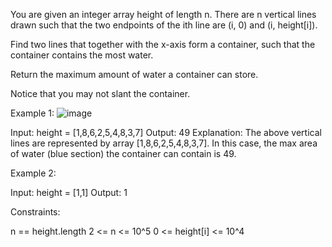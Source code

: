 You are given an integer array height of length n. There are n vertical lines drawn such that the two endpoints of the ith line are (i, 0) and (i, height[i]).

Find two lines that together with the x-axis form a container, such that the container contains the most water.

Return the maximum amount of water a container can store.

Notice that you may not slant the container.

 

Example 1:
![image](https://github.com/cath0806/CrackYourPlacement/assets/96349137/62df68ee-6826-4460-8b5d-c30c748b4d5d)


Input: height = [1,8,6,2,5,4,8,3,7]
Output: 49
Explanation: The above vertical lines are represented by array [1,8,6,2,5,4,8,3,7]. In this case, the max area of water (blue section) the container can contain is 49.


Example 2:

Input: height = [1,1]
Output: 1
 

Constraints:

n == height.length
2 <= n <= 10^5
0 <= height[i] <= 10^4
